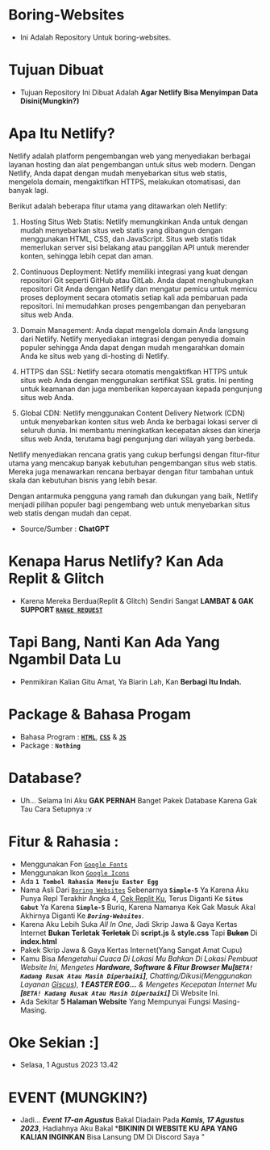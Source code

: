 # Boring-Websites
- Ini Adalah Repository Untuk boring-websites.
# Tujuan Dibuat
- Tujuan Repository Ini Dibuat Adalah **Agar Netlify Bisa Menyimpan Data Disini(Mungkin?)**
# Apa Itu Netlify?
Netlify adalah platform pengembangan web yang menyediakan berbagai layanan hosting dan alat pengembangan untuk situs web modern. Dengan Netlify, Anda dapat dengan mudah menyebarkan situs web statis, mengelola domain, mengaktifkan HTTPS, melakukan otomatisasi, dan banyak lagi.

Berikut adalah beberapa fitur utama yang ditawarkan oleh Netlify:

1. Hosting Situs Web Statis: Netlify memungkinkan Anda untuk dengan mudah menyebarkan situs web statis yang dibangun dengan menggunakan HTML, CSS, dan JavaScript. Situs web statis tidak memerlukan server sisi belakang atau panggilan API untuk merender konten, sehingga lebih cepat dan aman.

2. Continuous Deployment: Netlify memiliki integrasi yang kuat dengan repositori Git seperti GitHub atau GitLab. Anda dapat menghubungkan repositori Git Anda dengan Netlify dan mengatur pemicu untuk memicu proses deployment secara otomatis setiap kali ada pembaruan pada repositori. Ini memudahkan proses pengembangan dan penyebaran situs web Anda.

3. Domain Management: Anda dapat mengelola domain Anda langsung dari Netlify. Netlify menyediakan integrasi dengan penyedia domain populer sehingga Anda dapat dengan mudah mengarahkan domain Anda ke situs web yang di-hosting di Netlify.

4. HTTPS dan SSL: Netlify secara otomatis mengaktifkan HTTPS untuk situs web Anda dengan menggunakan sertifikat SSL gratis. Ini penting untuk keamanan dan juga memberikan kepercayaan kepada pengunjung situs web Anda.

5. Global CDN: Netlify menggunakan Content Delivery Network (CDN) untuk menyebarkan konten situs web Anda ke berbagai lokasi server di seluruh dunia. Ini membantu meningkatkan kecepatan akses dan kinerja situs web Anda, terutama bagi pengunjung dari wilayah yang berbeda.

Netlify menyediakan rencana gratis yang cukup berfungsi dengan fitur-fitur utama yang mencakup banyak kebutuhan pengembangan situs web statis. Mereka juga menawarkan rencana berbayar dengan fitur tambahan untuk skala dan kebutuhan bisnis yang lebih besar.

Dengan antarmuka pengguna yang ramah dan dukungan yang baik, Netlify menjadi pilihan populer bagi pengembang web untuk menyebarkan situs web statis dengan mudah dan cepat.
* Source/Sumber : **ChatGPT**
# Kenapa Harus Netlify? Kan Ada Replit & Glitch
- Karena Mereka Berdua(Replit & Glitch) Sendiri Sangat **LAMBAT & GAK SUPPORT [`RANGE REQUEST`](https://chat.openai.com/share/40170a7e-f694-477c-b580-0f75a08e8ebe)**
# Tapi Bang, Nanti Kan Ada Yang Ngambil Data Lu
- Penmikiran Kalian Gitu Amat, Ya Biarin Lah, Kan **Berbagi Itu Indah.**
# Package & Bahasa Progam
- Bahasa Program : **[`HTML`](https://chat.openai.com/share/8584bb99-010b-440c-9f89-fbde1df68820)**, **[`CSS`](https://chat.openai.com/share/f27ab303-300b-4add-a17e-0b7d1affaed4)** & **[`JS`](https://chat.openai.com/share/ae295a56-dc79-464f-9c0e-d8483362bd3d)**
- Package : **`Nothing`**
# Database?
- Uh... Selama Ini Aku **GAK PERNAH** Banget Pakek Database Karena Gak Tau Cara Setupnya :v
# Fitur & Rahasia :
- Menggunakan Fon [`Google Fonts`](https://fonts.google.com/)
- Menggunakan Ikon [`Google Icons`](https://fonts.google.com/icons)
- Ada **`1 Tombol Rahasia Menuju Easter Egg`**
- Nama Asli Dari [`Boring Websites`](https://boring-websites.netlify.app/) Sebenarnya **`Simple-5`** Ya Karena Aku Punya Repl Terakhir Angka 4, [Cek Replit Ku](https://replit.com/@SyaamilMaulana/), Terus Diganti Ke **`Situs Gabut`** Ya Karena **`Simple-5`** Buriq, Karena Namanya Kek Gak Masuk Akal Akhirnya Diganti Ke ***`Boring-Websites`***.
- Karena Aku Lebih Suka *All In One*, Jadi Skrip Jawa & Gaya Kertas Internet **Bukan Terletak** **~~Terletak~~** Di **script.js** & **style.css** Tapi **~~Bukan~~** Di **index.html**
- Pakek Skrip Jawa & Gaya Kertas Internet(Yang Sangat Amat Cupu)
- Kamu Bisa *Mengetahui Cuaca Di Lokasi Mu Bahkan Di Lokasi Pembuat Website Ini, Mengetes **Hardware, Software & Fitur Browser Mu\[`BETA! Kadang Rusak Atau Masih Diperbaiki`\]**, Chatting/Dikusi(Menggunakan Layanan [Giscus](https://giscus.app/)), **1 EASTER EGG...** & Mengetes Kecepatan Internet Mu **\[`BETA! Kadang Rusak Atau Masih Diperbaiki`\]*** Di Website Ini.
- Ada Sekitar **5 Halaman Website** Yang Mempunyai Fungsi Masing-Masing.
# Oke Sekian :]
- Selasa, 1 Agustus 2023 13.42
# EVENT (MUNGKIN?)
- Jadi... ***__Event 17-an Agustus__*** Bakal Diadain Pada ***Kamis, 17 Agustus 2023***, Hadiahnya Aku Bakal ***BIKININ DI WEBSITE KU APA YANG KALIAN INGINKAN** Bisa Lansung DM Di Discord Saya "
